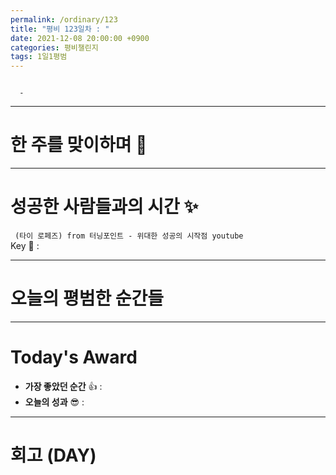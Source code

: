 ```yaml
---
permalink: /ordinary/123
title: "평비 123일차 : "
date: 2021-12-08 20:00:00 +0900
categories: 평비챌린지
tags: 1일1평범
---
```

```

  - 
```

---
# 한 주를 맞이하며 🤗

---
# 성공한 사람들과의 시간 ✨
` (타이 로페즈) from 터닝포인트 - 위대한 성공의 시작점 youtube`  
Key 🔑 : 

---
# 오늘의 평범한 순간들


---
# Today's Award
- **가장 좋았던 순간** 👍 : 
- **오늘의 성과** 😎 : 

---
# 회고 (DAY)
